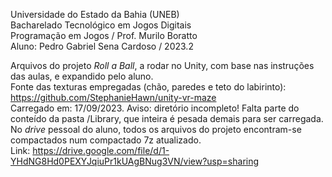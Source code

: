 Universidade do Estado da Bahia (UNEB)  
Bacharelado Tecnológico em Jogos Digitais  
Programação em Jogos / Prof. Murilo Boratto  
Aluno: Pedro Gabriel Sena Cardoso / 2023.2  

Arquivos do projeto _Roll a Ball_, a rodar no Unity, com base nas instruções das aulas, e expandido pelo aluno.  
Fonte das texturas empregadas (chão, paredes e teto do labirinto): https://github.com/StephanieHawn/unity-vr-maze  
Carregado em: 17/09/2023. Aviso: diretório incompleto! Falta parte do conteído da pasta /Library, que inteira é pesada demais para ser carregada.  
No _drive_ pessoal do aluno, todos os arquivos do projeto encontram-se compactados num compactado 7z atualizado.  
Link: https://drive.google.com/file/d/1-YHdNG8Hd0PEXYJqiuPr1kUAgBNug3VN/view?usp=sharing
